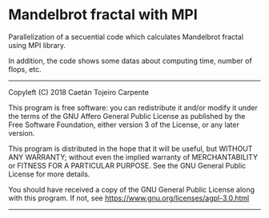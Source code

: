 # Mandelbrot fractal with MPI

Parallelization of a secuential code which calculates Mandelbrot fractal using MPI library.

In addition, the code shows some datas about computing time, number of flops, etc.

**********************************************************************

Copyleft (C) 2018 Caetán Tojeiro Carpente

This program is free software: you can redistribute it and/or modify it under the terms of the GNU Affero General Public License as published by the Free Software Foundation, either version 3 of the License, or any later version.

This program is distributed in the hope that it will be useful, but WITHOUT ANY WARRANTY; without even the implied warranty of MERCHANTABILITY or FITNESS FOR A PARTICULAR PURPOSE. See the GNU General Public License for more details.

You should have received a copy of the GNU General Public License along with this program. If not, see https://www.gnu.org/licenses/agpl-3.0.html

**********************************************************************
